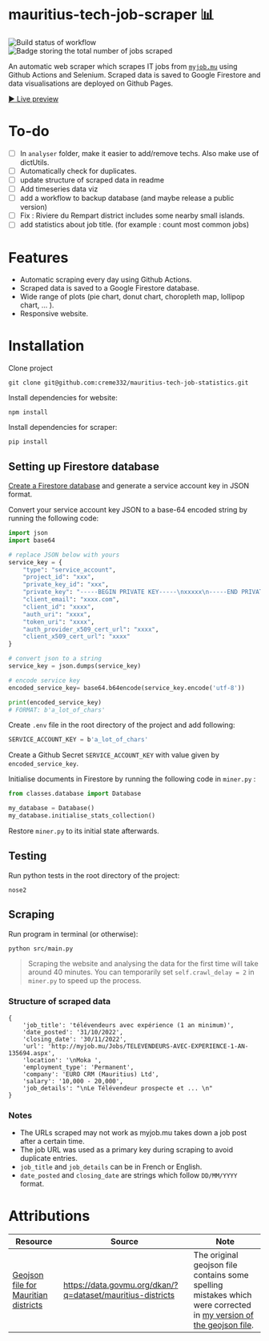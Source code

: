 # mauritius-tech-job-scraper 📊 
![Build status of workflow](https://github.com/creme332/mauritius-tech-job-statistics/actions/workflows/scrape.yml/badge.svg)
![Badge storing the total number of jobs scraped](https://img.shields.io/badge/Total%20jobs%20scraped-366-orange)

An automatic web scraper which scrapes IT jobs from [`myjob.mu`](myjob.mu) using Github Actions and Selenium. Scraped data is saved to Google Firestore and data visualisations are deployed on Github Pages. 

[▶ Live preview](https://github.com/creme332/mauritius-tech-job-statistics/dist)

# To-do 
- [ ] In `analyser` folder, make it easier to add/remove techs. Also make use of dictUtils.
- [ ] Automatically check for duplicates.
- [ ] update structure of scraped data in readme
- [ ] Add timeseries data viz
- [ ] add a workflow to backup database (and maybe release a public version)
- [ ] Fix : Riviere du Rempart district includes some nearby small islands.
- [ ] add statistics about job title. (for example : count most common jobs)
  
# Features
- Automatic scraping every day using Github Actions.
- Scraped data is saved to a Google Firestore database.
- Wide range of plots (pie chart, donut chart, choropleth map, lollipop chart, ... ).
- Responsive website.

# Installation
Clone project
```
git clone git@github.com:creme332/mauritius-tech-job-statistics.git
```
Install dependencies for website:
```
npm install
```
Install dependencies for scraper:
```
pip install
```
## Setting up Firestore database 
[Create a Firestore database](https://firebase.google.com/docs/firestore/quickstart#create) and generate a service account key in JSON format.

Convert your service account key JSON to a base-64 encoded string by running the following code:
```python
import json
import base64

# replace JSON below with yours
service_key = {
    "type": "service_account",
    "project_id": "xxx",
    "private_key_id": "xxx",
    "private_key": "-----BEGIN PRIVATE KEY-----\nxxxxx\n-----END PRIVATE KEY-----\n",
    "client_email": "xxxx.com",
    "client_id": "xxxx",
    "auth_uri": "xxxx",
    "token_uri": "xxxx",
    "auth_provider_x509_cert_url": "xxxx",
    "client_x509_cert_url": "xxxx"
}

# convert json to a string
service_key = json.dumps(service_key)

# encode service key
encoded_service_key= base64.b64encode(service_key.encode('utf-8'))

print(encoded_service_key)
# FORMAT: b'a_lot_of_chars'
```

Create `.env` file in the root directory of the project and add following:
```js
SERVICE_ACCOUNT_KEY = b'a_lot_of_chars'
```

Create a Github Secret `SERVICE_ACCOUNT_KEY` with value given by `encoded_service_key`.

Initialise documents in Firestore by running the following code in `miner.py` :
```python
from classes.database import Database

my_database = Database()
my_database.initialise_stats_collection()
```
Restore `miner.py` to its initial state afterwards.

## Testing
Run python tests in the root directory of the project:
```
nose2
```

## Scraping

Run program in terminal (or otherwise):
```sh
python src/main.py
```
> Scraping the website and analysing the data for the first time will take around 40 minutes. You can temporarily set  `self.crawl_delay = 2` in `miner.py` to speed up the process.

### Structure of scraped data ##
```
{
	'job_title': 'télévendeurs avec expérience (1 an minimum)',
	'date_posted': '31/10/2022',
	'closing_date': '30/11/2022',
	'url': 'http://myjob.mu/Jobs/TELEVENDEURS-AVEC-EXPERIENCE-1-AN-135694.aspx',
	'location': '\nMoka ',
	'employment_type': 'Permanent',
	'company': 'EURO CRM (Mauritius) Ltd',
	'salary': '10,000 - 20,000',
	'job_details': "\nLe Télévendeur prospecte et ... \n"
}
```

### Notes
- The URLs scraped may not work as myjob.mu takes down a job post after a certain time. 
- The job URL was used as a primary key during scraping to avoid duplicate entries.
- `job_title` and `job_details` can be in French or English. 
- `date_posted` and `closing_date` are strings which follow `DD/MM/YYYY` format.

# Attributions

Resource | Source | Note
---|---| ---|
[Geojson file for Mauritian districts](data/mauritius-districts-geojson.json) | https://data.govmu.org/dkan/?q=dataset/mauritius-districts | The original geojson file contains some spelling mistakes which were corrected in [my version of the geojson file](data/mauritius-districts-geojson.json).
